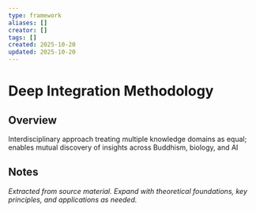 ```yaml
---
type: framework
aliases: []
creator: []
tags: []
created: 2025-10-20
updated: 2025-10-20
---
```


# Deep Integration Methodology

## Overview

Interdisciplinary approach treating multiple knowledge domains as equal; enables mutual discovery of insights across Buddhism, biology, and AI

## Notes

*Extracted from source material. Expand with theoretical foundations, key principles, and applications as needed.*

